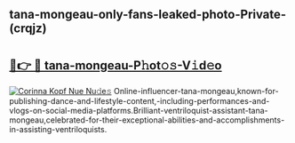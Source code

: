 ## tana-mongeau-only-fans​-leaked-photo​-Private-(crqjz)


# <h2><a href="https://mediaupload.pro?title=tana-mongeau&ref=git">🔗👉 🔴 tana-mongeau-P𝚑ot𝚘𝚜-V𝚒d𝚎o</a></h2>

[![Corinna Kopf Nue Nu𝚍e𝚜](https://i.imgur.com/0qMVB7G.gif)](https://mediaupload.pro?title=tana-mongeau&ref=git)
Online-influencer-tana-mongeau,known-for-publishing-dance-and-lifestyle-content,-including-performances-and-vlogs-on-social-media-platforms.Brilliant-ventriloquist-assistant-tana-mongeau,celebrated-for-their-exceptional-abilities-and-accomplishments-in-assisting-ventriloquists.  